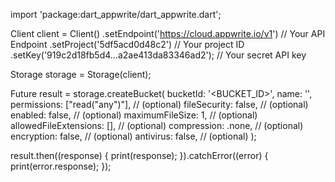 import 'package:dart_appwrite/dart_appwrite.dart';

Client client = Client()
  .setEndpoint('https://cloud.appwrite.io/v1') // Your API Endpoint
  .setProject('5df5acd0d48c2') // Your project ID
  .setKey('919c2d18fb5d4...a2ae413da83346ad2'); // Your secret API key

Storage storage = Storage(client);

Future result = storage.createBucket(
  bucketId: '<BUCKET_ID>',
  name: '<NAME>',
  permissions: ["read("any")"], // (optional)
  fileSecurity: false, // (optional)
  enabled: false, // (optional)
  maximumFileSize: 1, // (optional)
  allowedFileExtensions: [], // (optional)
  compression:  .none, // (optional)
  encryption: false, // (optional)
  antivirus: false, // (optional)
);

result.then((response) {
  print(response);
}).catchError((error) {
  print(error.response);
});
